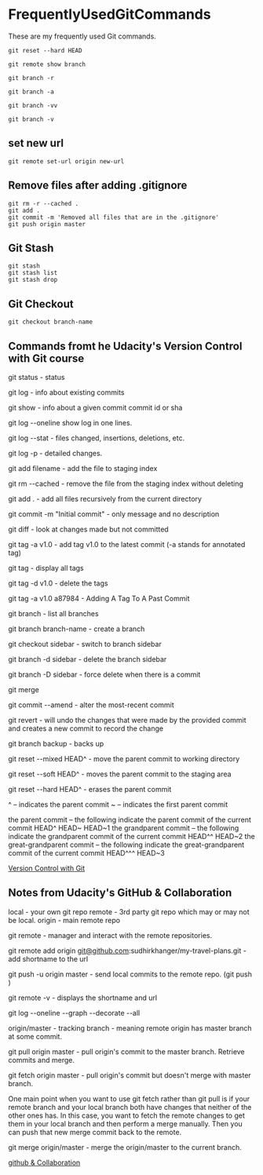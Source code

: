 # FrequentlyUsedGitCommands

These are my frequently used Git commands.

    git reset --hard HEAD

    git remote show branch
    
    git branch -r
    
    git branch -a
    
    git branch -vv
    
    git branch -v
    
## set new url

    git remote set-url origin new-url

## Remove files after adding .gitignore

    git rm -r --cached . 
    git add .
    git commit -m 'Removed all files that are in the .gitignore' 
    git push origin master

## Git Stash

    git stash
    git stash list
    git stash drop

## Git Checkout

    git checkout branch-name

## Commands fromt he Udacity's Version Control with Git course

git status - status

git log - info about existing commits

git show - info about a given commit commit id or sha

git log --oneline show log in one lines.

git log --stat - files changed, insertions, deletions, etc.

git log -p - detailed changes.

git add filename - add the file to staging index

git rm --cached <file> - remove the file from the staging index without deleting

git add . - add all files recursively from the current directory

git commit -m "Initial commit" - only message and no description

git diff - look at changes made but not committed

git tag -a v1.0 - add tag v1.0 to the latest commit (-a stands for annotated tag)

git tag - display all tags

git tag -d v1.0 - delete the tags

git tag -a v1.0 a87984 - Adding A Tag To A Past Commit

git branch - list all branches 

git branch branch-name - create a branch

git checkout sidebar - switch to branch sidebar

git branch -d sidebar - delete the branch sidebar

git branch -D sidebar - force delete when there is a commit

git merge <name-of-branch-to-merge-in>

git commit --amend - alter the most-recent commit

git revert <SHA-of-commit-to-revert> - will undo the changes that were made by the provided commit and creates a new commit to record the change

git branch backup - backs up

git reset --mixed HEAD^ - move the parent commit to working directory

git reset --soft HEAD^ - moves the parent commit to the staging area

git reset --hard HEAD^ - erases the parent commit 

^ – indicates the parent commit
~ – indicates the first parent commit

the parent commit – the following indicate the parent commit of the current commit
HEAD^
HEAD~
HEAD~1
the grandparent commit – the following indicate the grandparent commit of the current commit
HEAD^^
HEAD~2
the great-grandparent commit – the following indicate the great-grandparent commit of the current commit
HEAD^^^
HEAD~3

[Version Control with Git](https://in.udacity.com/course/version-control-with-git--ud123)

## Notes from Udacity's GitHub & Collaboration

local - your own git repo
remote - 3rd party git repo which may or may not be local.
origin - main remote repo

git remote - manager and interact with the remote repositories.
	
git remote add origin git@github.com:sudhirkhanger/my-travel-plans.git - add shortname to the url

git push -u origin master - send local commits to the remote repo. (git push <remote-shortname> <branch>)
	
git remote -v - displays the shortname and url

git log --oneline --graph --decorate --all

origin/master - tracking branch - meaning remote origin has master branch at some commit.

git pull origin master - pull origin's commit to the master branch. Retrieve commits and merge.

git fetch origin master - pull origin's commit but doesn't merge with master branch.

One main point when you want to use git fetch rather than git pull is if your remote branch and your local branch both have changes that neither of the other ones has. In this case, you want to fetch the remote changes to get them in your local branch and then perform a merge manually. Then you can push that new merge commit back to the remote.

git merge origin/master - merge the origin/master to the current branch.

[github & Collaboration](https://in.udacity.com/course/github-collaboration--ud456)
